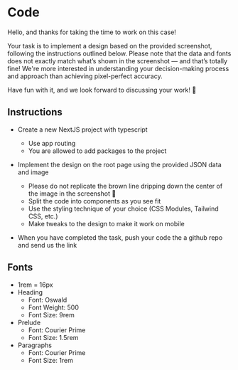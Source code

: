 # Code
Hello, and thanks for taking the time to work on this case!

Your task is to implement a design based on the provided screenshot, following the instructions outlined below. Please note that the data and fonts does not exactly match what’s shown in the screenshot — and that’s totally fine! We're more interested in understanding your decision-making process and approach than achieving pixel-perfect accuracy.

Have fun with it, and we look forward to discussing your work! 🥳

## Instructions
* Create a new NextJS project with typescript
    * Use app routing
    * You are allowed to add packages to the project

* Implement the design on the root page using the provided JSON data and image
    * Please do not replicate the brown line dripping down the center of the image in the screenshot 🙈
    * Split the code into components as you see fit
    * Use the styling technique of your choice (CSS Modules, Tailwind CSS, etc.)
    * Make tweaks to the design to make it work on mobile

* When you have completed the task, push your code the a github repo and send us the link
  
## Fonts
* 1rem = 16px
* Heading
    * Font: Oswald
    * Font Weight: 500
    * Font Size: 9rem
* Prelude
    * Font: Courier Prime
    * Font Size: 1.5rem
* Paragraphs
    * Font: Courier Prime
    * Font Size: 1rem
